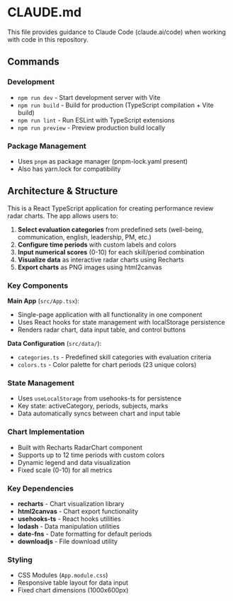 # CLAUDE.md

This file provides guidance to Claude Code (claude.ai/code) when working with code in this repository.

## Commands

### Development
- `npm run dev` - Start development server with Vite
- `npm run build` - Build for production (TypeScript compilation + Vite build)
- `npm run lint` - Run ESLint with TypeScript extensions
- `npm run preview` - Preview production build locally

### Package Management
- Uses `pnpm` as package manager (pnpm-lock.yaml present)
- Also has yarn.lock for compatibility

## Architecture & Structure

This is a React TypeScript application for creating performance review radar charts. The app allows users to:

1. **Select evaluation categories** from predefined sets (well-being, communication, english, leadership, PM, etc.)
2. **Configure time periods** with custom labels and colors
3. **Input numerical scores** (0-10) for each skill/period combination
4. **Visualize data** as interactive radar charts using Recharts
5. **Export charts** as PNG images using html2canvas

### Key Components

**Main App** (`src/App.tsx`):
- Single-page application with all functionality in one component
- Uses React hooks for state management with localStorage persistence
- Renders radar chart, data input table, and control buttons

**Data Configuration** (`src/data/`):
- `categories.ts` - Predefined skill categories with evaluation criteria
- `colors.ts` - Color palette for chart periods (23 unique colors)

### State Management
- Uses `useLocalStorage` from usehooks-ts for persistence
- Key state: activeCategory, periods, subjects, marks
- Data automatically syncs between chart and input table

### Chart Implementation
- Built with Recharts RadarChart component
- Supports up to 12 time periods with custom colors
- Dynamic legend and data visualization
- Fixed scale (0-10) for all metrics

### Key Dependencies
- **recharts** - Chart visualization library
- **html2canvas** - Chart export functionality
- **usehooks-ts** - React hooks utilities
- **lodash** - Data manipulation utilities
- **date-fns** - Date formatting for default periods
- **downloadjs** - File download utility

### Styling
- CSS Modules (`App.module.css`)
- Responsive table layout for data input
- Fixed chart dimensions (1000x600px)